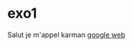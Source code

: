 # exo1
<html>
  <head>
    <title> My first wide web </title>
  </head>
  <body>
    Salut je m'appel karman
    <a href="www.google.com"> <U>google web</U> </a>
  </body>
</html>
